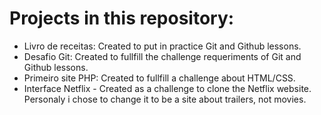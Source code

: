 # Projects in this repository:
- Livro de receitas: Created to put in practice Git and Github lessons.
- Desafio Git: Created to fullfill the challenge requeriments of Git and Github lessons.
- Primeiro site PHP: Created to fullfill a challenge about HTML/CSS.
- Interface Netflix - Created as a challenge to clone the Netflix website. Personaly i chose to change it to be a site about trailers, not movies.